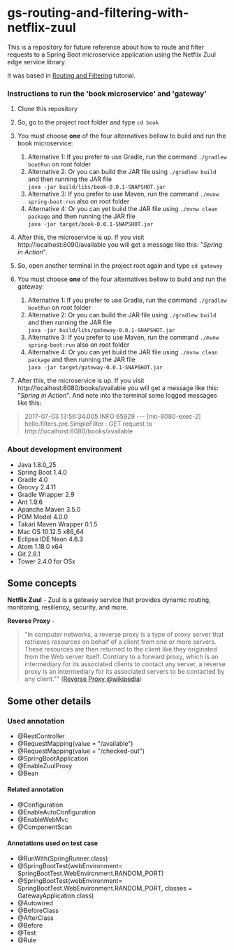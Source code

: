 # gs-routing-and-filtering-with-netflix-zuul

This is a repository for future reference about how to route and filter requests to a Spring Boot microservice application using the Netflix Zuul edge service library.

It was based in [Routing and Filtering](https://spring.io/guides/gs/routing-and-filtering/) tutorial.

### Instructions to run the 'book microservice' and 'gateway'
1. Clone this repository
2. So, go to the project root folder and type `cd book`
3. You must choose **one** of the four alternatives bellow to build and run the book microservice:
    1. Alternative 1: If you prefer to use Gradle, run the command `./gradlew bootRun` on root folder
    2. Alternative 2: Or you can build the JAR file using `./gradlew build` and then running the JAR file<br /> `java -jar build/libs/book-0.0.1-SNAPSHOT.jar`
    3. Alternative 3: If you prefer to use Maven, run the command `./mvnw spring-boot:run` also on root folder
    4. Alternative 4: Or you can yet build the JAR file using `./mvnw clean package` and then running the JAR file<br /> `java -jar target/book-0.0.1-SNAPSHOT.jar`
4. After this, the microservice is up. If you visit http://localhost:8090/available you will get a message like this: "*Spring in Action*".

5. So, open another terminal in the project root again and type `cd gateway`
6. You must choose **one** of the four alternatives bellow to build and run the gateway:
    1. Alternative 1: If you prefer to use Gradle, run the command `./gradlew bootRun` on root folder
    2. Alternative 2: Or you can build the JAR file using `./gradlew build` and then running the JAR file<br /> `java -jar build/libs/gateway-0.0.1-SNAPSHOT.jar`
    3. Alternative 3: If you prefer to use Maven, run the command `./mvnw spring-boot:run` also on root folder
    4. Alternative 4: Or you can yet build the JAR file using `./mvnw clean package` and then running the JAR file<br /> `java -jar target/gateway-0.0.1-SNAPSHOT.jar`
7. After this, the microservice is up. If you visit http://localhost:8080/books/available you will get a message like this: "*Spring in Action*". And note into the terminal some logged messages like this:
>2017-07-03 13:56:34.005  INFO 65929 --- [nio-8080-exec-2] hello.filters.pre.SimpleFilter           : GET request to http://localhost:8080/books/available

### About development environment

- Java 1.8.0_25
- Spring Boot 1.4.0
- Gradle 4.0
- Groovy 2.4.11
- Gradle Wrapper 2.9
- Ant 1.9.6
- Apanche Maven 3.5.0
- POM Model 4.0.0
- Takari Maven Wrapper 0.1.5
- Mac OS 10.12.5 x86_64
- Eclipse IDE Neon 4.6.3
- Atom 1.18.0 x64
- Git 2.8.1
- Tower 2.4.0 for OSx

## Some concepts

**Netflix Zuul** - Zuul is a gateway service that provides dynamic routing, monitoring, resiliency, security, and more.

**Reverse Proxy** -
> "In computer networks, a reverse proxy is a type of proxy server that retrieves resources on behalf of a client from one or more servers. These resources are then returned to the client like they originated from the Web server itself. Contrary to a forward proxy, which is an intermediary for its associated clients to contact any server, a reverse proxy is an intermediary for its associated servers to be contacted by any client."" ([Reverse Proxy @wikipedia](https://en.wikipedia.org/wiki/Reverse_proxy))


## Some other details

### Used annotation
- @RestController
- @RequestMapping(value = "/available")
- @RequestMapping(value = "/checked-out")
- @SpringBootApplication
- @EnableZuulProxy
- @Bean

#### Related annotation
- @Configuration
- @EnableAutoConfiguration
- @EnableWebMvc
- @ComponentScan

#### Annotations used on test case
- @RunWith(SpringRunner.class)
- @SpringBootTest(webEnvironment= SpringBootTest.WebEnvironment.RANDOM_PORT)
- @SpringBootTest(webEnvironment= SpringBootTest.WebEnvironment.RANDOM_PORT, classes = GatewayApplication.class)
- @Autowired
- @BeforeClass
- @AfterClass
- @Before
- @Test
- @Rule
